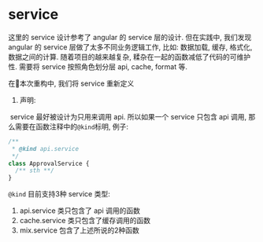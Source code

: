 # service

这里的 service 设计参考了 angular 的 service 层的设计. 但在实践中, 我们发现 angular 的 service 层做了太多不同业务逻辑工作, 比如: 数据加载, 缓存, 格式化, 数据之间的计算. 随着项目的越来越复杂, 糅杂在一起的函数减低了代码的可维护性. 需要将 service 按照角色划分层 api, cache, format 等.

在本次重构中, 我们将 service 重新定义

1. 声明:

​    service 最好被设计为只用来调用 api. 所以如果一个 service 只包含 api 调用, 那么需要在函数注释中的`@kind`标明, 例子:

  ```javascript
  /**
   * @kind api.service
   */
  class ApprovalService {
    /** sth **/
  }
  ```

  `@kind` 目前支持3种 service 类型:

  1. api.service 类只包含了 api 调用的函数
  2. cache.service 类只包含了缓存调用的函数
  3. mix.service 包含了上述所说的2种函数